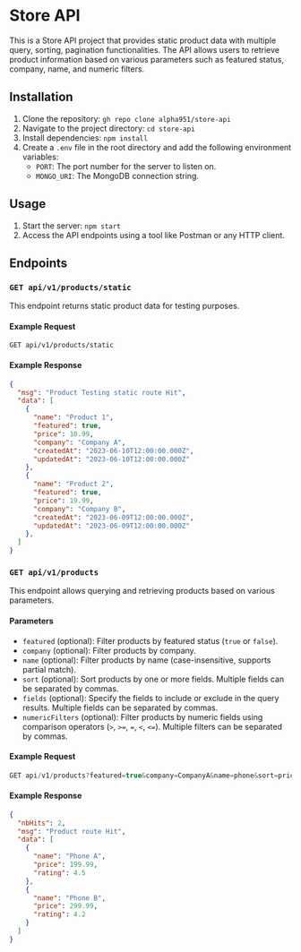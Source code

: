 # Store API

This is a Store API project that provides static product data with multiple query, sorting, pagination functionalities. The API allows users to retrieve product information based on various parameters such as featured status, company, name, and numeric filters.

## Installation

1. Clone the repository: `gh repo clone alpha951/store-api`
2. Navigate to the project directory: `cd store-api`
3. Install dependencies: `npm install`
4. Create a `.env` file in the root directory and add the following environment variables:
    - `PORT`: The port number for the server to listen on.
    - `MONGO_URI`: The MongoDB connection string.

## Usage

1. Start the server: `npm start`
2. Access the API endpoints using a tool like Postman or any HTTP client.

## Endpoints

### ```GET api/v1/products/static```

This endpoint returns static product data for testing purposes.

#### Example Request

```GET api/v1/products/static```

#### Example Response

```json
{
  "msg": "Product Testing static route Hit",
  "data": [
    {
      "name": "Product 1",
      "featured": true,
      "price": 10.99,
      "company": "Company A",
      "createdAt": "2023-06-10T12:00:00.000Z",
      "updatedAt": "2023-06-10T12:00:00.000Z"
    },
    {
      "name": "Product 2",
      "featured": true,
      "price": 19.99,
      "company": "Company B",
      "createdAt": "2023-06-09T12:00:00.000Z",
      "updatedAt": "2023-06-09T12:00:00.000Z"
    },
  ]
}
```

### ```GET api/v1/products```

This endpoint allows querying and retrieving products based on various parameters.

#### Parameters

- `featured` (optional): Filter products by featured status (`true` or `false`).
- `company` (optional): Filter products by company.
- `name` (optional): Filter products by name (case-insensitive, supports partial match).
- `sort` (optional): Sort products by one or more fields. Multiple fields can be separated by commas.
- `fields` (optional): Specify the fields to include or exclude in the query results. Multiple fields can be separated by commas.
- `numericFilters` (optional): Filter products by numeric fields using comparison operators (`>`, `>=`, `=`, `<`, `<=`). Multiple filters can be separated by commas.

#### Example Request

``` js
GET api/v1/products?featured=true&company=CompanyA&name=phone&sort=price,-rating&fields=name,price,rating&page=1&limit=10
```

#### Example Response

```json
{
  "nbHits": 2,
  "msg": "Product route Hit",
  "data": [
    {
      "name": "Phone A",
      "price": 199.99,
      "rating": 4.5
    },
    {
      "name": "Phone B",
      "price": 299.99,
      "rating": 4.2
    }
  ]
}
```
